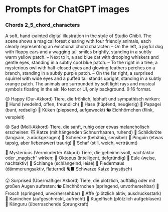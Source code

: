 Prompts for ChatGPT images
======
### Chords 2_5_chord_characters

A soft, hand-painted digital illustration in the style of Studio Ghibli. The scene shows a magical forest clearing with four friendly animals, each clearly representing an emotional chord character:
– On the left, a joyful dog with floppy ears and a wagging tail smiles brightly, standing in a subtly warm yellow patch.
– Next to it, a sad blue cat with drooping whiskers and gentle eyes, standing in a subtly cool blue patch.
– To the right in a tree, a mysterious owl with half-closed eyes and glowing feathers perches on a branch, standing in a subtly purple patch.
– On the far right, a surprised squirrel with wide eyes and a puffed tail stands upright, standing in a subtly orange patch.
The animals are surrounded by soft light rays and musical symbols floating in the air. No text or UI, only background. 9:16 format.


😊 Happy (Dur-Akkord)
Tiere, die fröhlich, lebhaft und sympathisch wirken:
    🐶 Hund (wedelnd, offen, freundlich)
    🐰 Hase (hüpfend, neugierig)
    🦜 Papagei (bunt, redselig)
    🐥 Küken (piepsend, aufgeweckt)
    🐿️ Eichhörnchen (flink, verspielt)

😢 Sad (Moll-Akkord)
Tiere, die sanft, ruhig oder etwas melancholisch erscheinen:
    🐱 Katze (mit hängenden Schnurrhaaren, ruhend)
    🐢 Schildkröte (langsam, zurückgezogen)
    🐌 Schnecke (behäbig, sensibel)
    🐧 Pinguin (etwas tapsig, aber liebenswert traurig)
    🐑 Schaf (still, weich, verträumt)

🧙 Mysterious (Verminderter Akkord)
Tiere, die geheimnisvoll, nachtaktiv oder „magisch“ wirken:
    🐙 Oktopus (intelligent, tiefgründig)
    🦉 Eule (weise, nachtaktiv)
    🐍 Schlange (schlängelnd, leise)
    🦇 Fledermaus (dämmerungsaktiv, flatternd)
    🐈‍⬛ Schwarze Katze (mystisch)

😮 Surprised (Übermäßiger Akkord)
Tiere, die plötzlich, auffällig oder mit großen Augen auftreten:
    🐿️ Einchhörnchen (springend, unvorhersehbar)
    🐸 Frosch (springend, unvorhersehbar)
    🐒 Affe (plötzlich aktiv, ausdrucksstark)
    🐇 Kaninchen (aufgeschreckt, aufrecht)
    🐠 Kugelfisch (plötzlich aufgeblasen)
    🦘 Känguru (überraschende Sprungkraft)